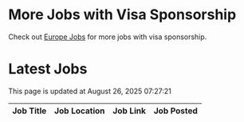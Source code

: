 # More Jobs with Visa Sponsorship

Check out [Europe Jobs](https://github.com/sureshparimi/europejobs#latest-jobs) for more jobs with visa sponsorship.

# Latest Jobs

This page is updated at August 26, 2025 07:27:21

| Job Title | Job Location | Job Link | Job Posted |
| --- | --- | --- | --- |
